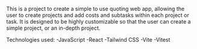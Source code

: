 This is a project to create a simple to use quoting web app, allowing the user to create projects and add costs and subtasks within each project or task. It is designed to be highly customizable so that the user can create a simple project, or an in-depth project.

Technologies used:
-JavaScript
-React
-Tailwind CSS
-Vite
-Vitest

